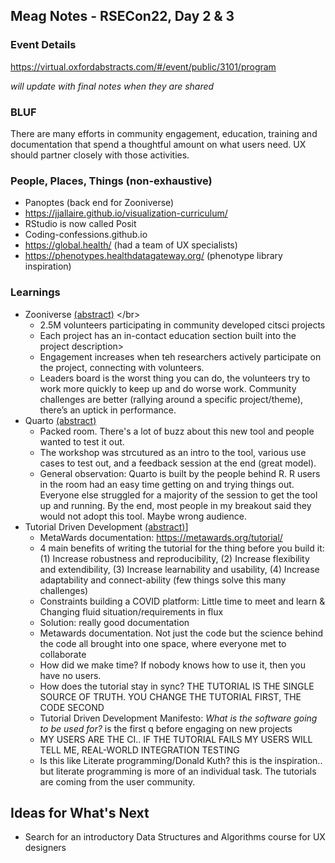 ## Meag Notes - RSECon22, Day 2 & 3
### Event Details
https://virtual.oxfordabstracts.com/#/event/public/3101/program </br>

_will update with final notes when they are shared_

### BLUF
There are many efforts in community engagement, education, training and documentation that spend a thoughtful amount on what users need. UX should partner closely with those activities. 

### People, Places, Things (non-exhaustive)
- Panoptes (back end for Zooniverse)
- https://jjallaire.github.io/visualization-curriculum/
- RStudio is now called Posit
- Coding-confessions.github.io
- https://global.health/ (had a team of UX specialists)
- https://phenotypes.healthdatagateway.org/ (phenotype library inspiration)


### Learnings
- Zooniverse [(abstract)]([https://virtual.oxfordabstracts.com/#/event/public/3101/submission/42]](https://virtual.oxfordabstracts.com/#/event/public/3101/submission/112)) </br>
   -  2.5M volunteers participating in community developed citsci projects
   -  Each project has an in-contact education section built into the project description> 
   -  Engagement increases when teh researchers actively participate on the project, connecting with volunteers. 
   -  Leaders board is the worst thing you can do, the volunteers try to work more quickly to keep up and do worse work. Community challenges are better (rallying around a specific project/theme), there’s an uptick in performance.
 -  Quarto [(abstract)](https://virtual.oxfordabstracts.com/#/event/public/3101/submission/80)
      - Packed room. There's a lot of buzz about this new tool and people wanted to test it out. 
      - The workshop was strcutured as an intro to the tool, various use cases to test out, and a feedback session at the end (great model).
      - General observation: Quarto is built by the people behind R. R users in the room had an easy time getting on and trying things out. Everyone else struggled for a majority of the session to get the tool up and running. By the end, most people in my breakout said they would not adopt this tool. Maybe wrong audience.  
-  Tutorial Driven Development [(abstract)]([https://virtual.oxfordabstracts.com/#/event/public/3101/submission/80](https://virtual.oxfordabstracts.com/#/event/public/3101/submission/11))]
      - MetaWards documentation: https://metawards.org/tutorial/
      - 4 main benefits of writing the tutorial for the thing before you build it: (1) Increase robustness and reproducibility, (2) Increase flexibility and extendibility, (3) Increase learnability and usability, (4) Increase adaptability and connect-ability (few things solve this many challenges)
      - Constraints building a COVID platform: Little time to meet and learn & Changing fluid situation/requirements in flux
      - Solution: really good documentation
      - Metawards documentation. Not just the code but the science behind the code all brought into one space, where everyone met to collaborate
      - How did we make time? If nobody knows how to use it, then you have no users.
      - How does the tutorial stay in sync? THE TUTORIAL IS THE SINGLE SOURCE OF TRUTH. YOU CHANGE THE TUTORIAL FIRST, THE CODE SECOND
      - Tutorial Driven Development Manifesto: _What is the software going to be used for?_ is the first q before engaging on new projects
      - MY USERS ARE THE CI.. IF THE TUTORIAL FAILS MY USERS WILL TELL ME, REAL-WORLD INTEGRATION TESTING 
      - Is this like Literate programming/Donald Kuth? this is the inspiration.. but literate programming is more of an individual task. The tutorials are coming from the user community.

## Ideas for What's Next
- Search for an introductory Data Structures and Algorithms course for UX designers
